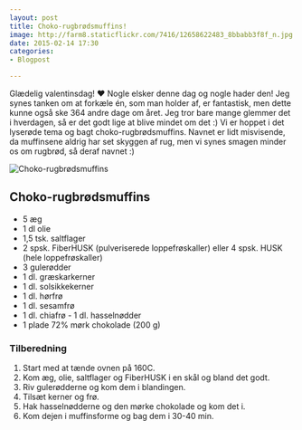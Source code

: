 ```yaml
---
layout: post
title: Choko-rugbrødsmuffins!
image: http://farm8.staticflickr.com/7416/12658622483_8bbabb3f8f_n.jpg
date: 2015-02-14 17:30
categories:
- Blogpost

---
```


Glædelig valentinsdag! ♥ Nogle elsker denne dag og nogle hader den! Jeg synes tanken om at forkæle én, som man holder af, er fantastisk, men dette kunne også ske 364 andre dage om året. Jeg tror bare mange glemmer det i hverdagen, så er det godt lige at blive mindet om det :) Vi er hoppet i det lyserøde tema og bagt choko-rugbrødsmuffins. Navnet er lidt misvisende, da muffinsene aldrig har set skyggen af rug, men vi synes smagen minder os om rugbrød, så deraf navnet :)



![Choko-rugbrødsmuffins](http://farm8.staticflickr.com/7416/12658622483_8bbabb3f8f.jpg)


## Choko-rugbrødsmuffins
- 5 æg
- 1 dl olie
- 1,5 tsk. saltflager 
- 2 spsk. FiberHUSK (pulveriserede loppefrøskaller) eller 4 spsk. HUSK (hele loppefrøskaller)
- 3 gulerødder
- 1 dl. græskarkerner 
- 1 dl. solsikkekerner
- 1 dl. hørfrø
- 1 dl. sesamfrø
- 1 dl. chiafrø
- 1 dl. hasselnødder 
- 1 plade 72% mørk chokolade (200 g)

### Tilberedning
1. Start med at tænde ovnen på 160C.
2. Kom æg, olie, saltflager og FiberHUSK i en skål og bland det godt.
3. Riv gulerødderne og kom dem i blandingen.
4. Tilsæt kerner og frø.
5. Hak hasselnødderne og den mørke chokolade og kom det i.
6. Kom dejen i muffinsforme og bag dem i 30-40 min.




